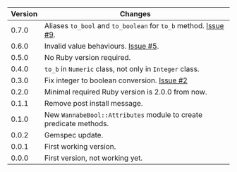 | Version | Changes |
| ------- | ------- |
| 0.7.0   | Aliases `to_bool` and `to_boolean` for `to_b` method. [Issue #9](https://github.com/prodis/wannabe_bool/issues/9). |
| 0.6.0   | Invalid value behaviours. [Issue #5](https://github.com/prodis/wannabe_bool/issues/5). |
| 0.5.0   | No Ruby version required. |
| 0.4.0   | `to_b` in `Numeric` class, not only in `Integer` class. |
| 0.3.0   | Fix integer to boolean conversion. [Issue #2](https://github.com/prodis/wannabe_bool/issues/2) |
| 0.2.0   | Minimal required Ruby version is 2.0.0 from now. |
| 0.1.1   | Remove post install message. |
| 0.1.0   | New `WannabeBool::Attributes` module to create predicate methods. |
| 0.0.2   | Gemspec update. |
| 0.0.1   | First working version. |
| 0.0.0   | First version, not working yet. |
